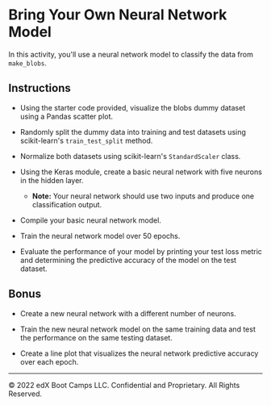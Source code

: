 # Bring Your Own Neural Network Model

In this activity, you'll use a neural network model to classify the data from `make_blobs`.

## Instructions

  * Using the starter code provided, visualize the blobs dummy dataset using a Pandas scatter plot.

  * Randomly split the dummy data into training and test datasets using scikit-learn's `train_test_split` method.

  * Normalize both datasets using scikit-learn's `StandardScaler` class.

  * Using the Keras module, create a basic neural network with five neurons in the hidden layer.

    * **Note:** Your neural network should use two inputs and produce one classification output.

  * Compile your basic neural network model.

  * Train the neural network model over 50 epochs.

  * Evaluate the performance of your model by printing your test loss metric and determining the predictive accuracy of the model on the test dataset.

## Bonus

* Create a new neural network with a different number of neurons.

* Train the new neural network model on the same training data and test the performance on the same testing dataset.

* Create a line plot that visualizes the neural network predictive accuracy over each epoch.

---

© 2022 edX Boot Camps LLC. Confidential and Proprietary. All Rights Reserved.
